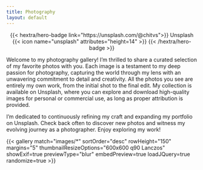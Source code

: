 ```yaml
---
title: Photography
layout: default
---
```


<div style="text-align: center; margin-top: 1em;">
{{< hextra/hero-badge link="https://unsplash.com/@chitvs">}}
  <span>Unsplash</span>
  {{< icon name="unsplash" attributes="height=14" >}}
{{< /hextra/hero-badge >}}
</div>

Welcome to my photography gallery! I’m thrilled to share a curated selection of my favorite photos with you. Each image is a testament to my deep passion for photography, capturing the world through my lens with an unwavering commitment to detail and creativity. All the photos you see are entirely my own work, from the initial shot to the final edit. My collection is available on Unsplash, where you can explore and download high-quality images for personal or commercial use, as long as proper attribution is provided. 

I’m dedicated to continuously refining my craft and expanding my portfolio on Unsplash. Check back often to discover new photos and witness my evolving journey as a photographer. Enjoy exploring my work!

<div class="gallery-container" style="margin-top: 1em">
{{< gallery match="images/*" sortOrder="desc" rowHeight="150" margins="5" thumbnailResizeOptions="600x600 q90 Lanczos" showExif=true previewType="blur" embedPreview=true loadJQuery=true randomize=true >}}
</div>
